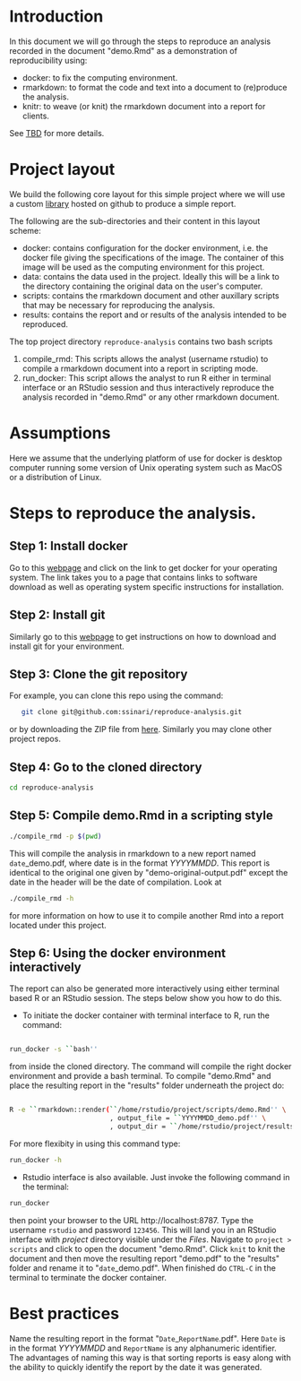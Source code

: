 # Introduction

In this document we will go through the steps to reproduce an analysis recorded
in the document "demo.Rmd" as a demonstration of reproducibility using:

- docker: to fix the computing environment.
- rmarkdown: to format the code and text into a document to (re)produce the analysis.
- knitr: to weave (or knit) the rmarkdown document into a report for clients.

See [TBD](TBD) for more details.

# Project layout

We build the following core layout for this simple project where we will use a
custom [library](https://github.com/ssinari/smisc) hosted on github to produce a
simple report.

The following are the sub-directories and their content in this layout scheme:

- docker: contains configuration for the docker environment, i.e. the docker
  file giving the specifications of the image. The container of this image will
  be used as the computing environment for this project.
- data: contains the data used in the project. Ideally this will be a link to
  the directory containing the original data on the user's computer.
- scripts: contains the rmarkdown document and other auxillary scripts that may
  be necessary for reproducing the analysis.
- results: contains the report and or results of the analysis intended to be
  reproduced.

The top project directory `reproduce-analysis` contains two bash scripts

 1. compile_rmd: This scripts allows the analyst (username rstudio) to compile a
    rmarkdown document into a report in scripting mode.
 2. run_docker: This script allows the analyst to run R either in terminal
    interface or an RStudio session and thus interactively reproduce the
    analysis recorded in "demo.Rmd" or any other rmarkdown document.

# Assumptions

Here we assume that the underlying platform of use for docker is desktop
computer running some version of Unix operating system such as MacOS or a
distribution of Linux.

# Steps to reproduce the analysis.

## Step 1: Install docker

Go to this [webpage](https://docs.docker.com/v17.12/install) and click
on the link to get docker for your operating system. The link takes you to a
page that contains links to software download as well as operating system
specific instructions for installation. 

## Step 2: Install git

Similarly go to this [webpage](https://git-scm.com/downloads) to get
instructions on how to download and install git for your environment.

## Step 3: Clone the git repository

For example, you can clone this repo using the command:

```sh
   git clone git@github.com:ssinari/reproduce-analysis.git
```

or by downloading the ZIP file from
[here](https://github.com/ssinari/reproduce-analysis/archive/master.zip).
Similarly you may clone other project repos.

## Step 4: Go to the cloned directory

```sh
cd reproduce-analysis
```

## Step 5: Compile demo.Rmd in a scripting style


```sh
./compile_rmd -p $(pwd)
```

This will compile the analysis in rmarkdown to a new report named
`date`_demo.pdf, where date is in the format _YYYYMMDD_. This report is
identical to the original one given by "demo-original-output.pdf" except the
date in the header will be the date of compilation. Look at

```sh
./compile_rmd -h
```

for more information on how to use it to compile another Rmd into a report
located under this project.

## Step 6: Using the docker environment interactively

The report can also be generated more interactively using either terminal based
R or an RStudio session. The steps below show you how to do this.

- To initiate the docker container with terminal interface to R, run the command:

```sh

run_docker -s ``bash''

```

from inside the cloned directory. The command will compile the right docker
environment and provide a bash terminal. To compile "demo.Rmd" and place the
resulting report in the "results" folder underneath the project do:

```sh

R -e ``rmarkdown::render(``/home/rstudio/project/scripts/demo.Rmd'' \
                         , output_file = ``YYYYMMDD_demo.pdf'' \
                         , output_dir = ``/home/rstudio/project/results'')''

```

For more flexibity in using this command type:

```sh
run_docker -h
```

- Rstudio interface is also available. Just invoke the following command in the terminal:

```sh
run_docker
```

then point your browser to the URL http://localhost:8787. Type the username
`rstudio` and password `123456`. This will land you in an RStudio interface with
_project_ directory visible under the _Files_. Navigate to `project > scripts`
and click to open the document "demo.Rmd". Click `knit` to knit the document
and then move the resulting report "demo.pdf" to the "results" folder and
rename it to "`date`_demo.pdf". When finished do `CTRL-C` in the terminal to
terminate the docker container.

# Best practices

Name the resulting report in the format "`Date`_`ReportName`.pdf". Here `Date`
is in the format _YYYYMMDD_ and `ReportName` is any alphanumeric identifier. The
advantages of naming this way is that sorting reports is easy along with the ability to
quickly identify the report by the date it was generated.
